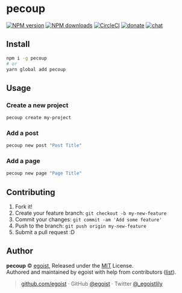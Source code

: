 
# pecoup

[![NPM version](https://img.shields.io/npm/v/pecoup.svg?style=flat)](https://npmjs.com/package/pecoup) [![NPM downloads](https://img.shields.io/npm/dm/pecoup.svg?style=flat)](https://npmjs.com/package/pecoup) [![CircleCI](https://circleci.com/gh/egojump/pecoup/tree/master.svg?style=shield)](https://circleci.com/gh/egojump/pecoup/tree/master)  [![donate](https://img.shields.io/badge/$-donate-ff69b4.svg?maxAge=2592000&style=flat)](https://github.com/egoist/donate) [![chat](https://img.shields.io/badge/chat-on%20discord-7289DA.svg?style=flat)](https://chat.egoist.moe)

## Install

```bash
npm i -g pecoup
# or
yarn global add pecoup
```

## Usage

### Create a new project

```bash
pecoup create my-project
```

### Add a post

```bash
pecoup new post "Post Title"
```

### Add a page

```bash
pecoup new page "Page Title"
```

## Contributing

1. Fork it!
2. Create your feature branch: `git checkout -b my-new-feature`
3. Commit your changes: `git commit -am 'Add some feature'`
4. Push to the branch: `git push origin my-new-feature`
5. Submit a pull request :D


## Author

**pecoup** © [egoist](https://github.com/egoist), Released under the [MIT](./LICENSE) License.<br>
Authored and maintained by egoist with help from contributors ([list](https://github.com/egojump/pecoup/contributors)).

> [github.com/egoist](https://github.com/egoist) · GitHub [@egoist](https://github.com/egoist) · Twitter [@_egoistlily](https://twitter.com/_egoistlily)
